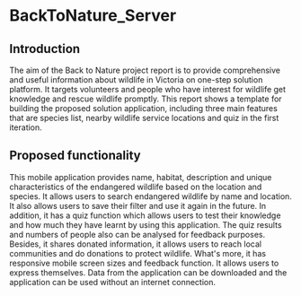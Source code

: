 # BackToNature_Server
## Introduction

The aim of the Back to Nature project report is to provide comprehensive and useful information about wildlife in Victoria on one-step solution platform. It targets volunteers and people who have interest for wildlife get knowledge and rescue wildlife promptly. This report shows a template for building the proposed solution application, including three main features that are species list, nearby wildlife service locations and quiz in the first iteration.

## Proposed functionality

This mobile application provides name, habitat, description and unique characteristics of the endangered wildlife based on the location and species. It allows users to search endangered wildlife by name and location. It also allows users to save their filter and use it again in the future. In addition, it has a quiz function which allows users to test their knowledge and how much they have learnt by using this application. The quiz results and numbers of people also can be analysed for feedback purposes. Besides, it shares donated information, it allows users to reach local communities and do donations to protect wildlife. What's more, it has responsive mobile screen sizes and feedback function. It allows users to express themselves. Data from the application can be downloaded and the application can be used without an internet connection.
